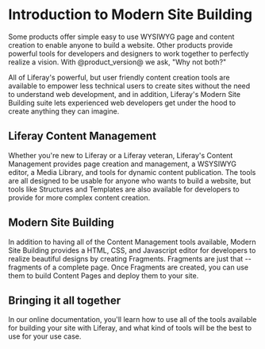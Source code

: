 # Introduction to Modern Site Building

Some products offer simple easy to use WYSIWYG page and content creation to enable anyone to build a website. Other products provide powerful tools for developers and designers to work together to perfectly realize a vision.
With @product_version@ we ask, "Why not both?"

All of Liferay's powerful, but user friendly content creation tools are available to empower less technical users to create sites without the need to understand web development, and in addition, Liferay's Modern Site Building suite lets experienced web developers get under the hood to create anything they can imagine.

## Liferay Content Management

Whether you're new to Liferay or a Liferay veteran, Liferay's Content Management provides page creation and management, a WSYSIWYG editor, a Media Library, and tools for dynamic content publication. The tools are all designed to be usable for anyone who wants to build a website, but tools like Structures and Templates are also available for developers to provide for more complex content creation.

## Modern Site Building

In addition to having all of the Content Management tools available, Modern Site Building provides a HTML, CSS, and Javascript editor for developers to realize beautiful designs by creating Fragments. Fragments are just that -- fragments of a complete page. Once Fragments are created, you can use them to build Content Pages and deploy them to your site.

## Bringing it all together

In our online documentation, you'll learn how to use all of the tools available for building your site with Liferay, and what kind of tools will be the best to use for your use case.